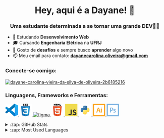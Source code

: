 <h1 align="center"> Hey, aqui é a Dayane! 👋</h1>

<h3 align="center">Uma estudante determinada a se tornar uma grande DEV👩‍💻</h3>

- 🌱 Estudando **Desenvolvimento Web** 
- 🎓 Cursando **Engenharia Elétrica** na **UFRJ**
- 🎯 Gosto de **desafios** e sempre busco **aprender** algo novo
- 📫 Meu email para contato: **dayanecarolina.oliveira@gmail.com**

<h3 align="left">Conecte-se comigo:</h3>
<p align="left">
<a href="https://www.linkedin.com/in/dayane-carolina-vieira-da-silva-de-oliveira-2b6185216/" target="blank"><img align="center" src="https://raw.githubusercontent.com/rahuldkjain/github-profile-readme-generator/master/src/images/icons/Social/linked-in-alt.svg" alt="dayane-carolina-vieira-da-silva-de-oliveira-2b6185216" height="30" width="40" /></a>

<h3 align="left">Linguagens, Frameworks e Ferramentas: </h3>

<p align="left">
<a href="https://code.visualstudio.com/" target="_blank"> <img src="https://raw.githubusercontent.com/github/explore/80688e429a7d4ef2fca1e82350fe8e3517d3494d/topics/visual-studio-code/visual-studio-code.png" alt="Visual Studio Code" width="40" height="40"/> </a>
<a href="https://www.w3schools.com/css/" target="_blank"> <img src="https://raw.githubusercontent.com/devicons/devicon/master/icons/css3/css3-original-wordmark.svg" alt="css3" width="40" height="40"/> </a> <a href="https://www.figma.com/" target="_blank"> <img src="https://www.vectorlogo.zone/logos/figma/figma-icon.svg" alt="figma" width="40" height="40"/> </a> <a href="https://www.w3.org/html/" target="_blank"> <img src="https://raw.githubusercontent.com/devicons/devicon/master/icons/html5/html5-original-wordmark.svg" alt="html5" width="40" height="40"/> </a> <a href="https://developer.mozilla.org/en-US/docs/Web/JavaScript" target="_blank"> <img src="https://raw.githubusercontent.com/devicons/devicon/master/icons/javascript/javascript-original.svg" alt="javascript" width="40" height="40"/> </a>
<a href="https://www.python.org/" target="_blank"> <img src="https://raw.githubusercontent.com/github/explore/80688e429a7d4ef2fca1e82350fe8e3517d3494d/topics/python/python.png" alt="python" width="40" height="40"/> </a>
<a href="https://www.adobe.com/br/products/illustrator/campaign/pricing.html?sdid=KQPNY&mv=search&ef_id=CjwKCAjwgr6TBhAGEiwA3aVuIWPgvkPimJfLOuTlTkQ8UpTk8z8JN411erAHb6I1L0pyr83Tfq55SRoCVWUQAvD_BwE:G:s&s_kwcid=AL!3085!3!473120541048!e!!g!!illustrator!188190582!10039578942" target="_blank"> <img src="https://raw.githubusercontent.com/devicons/devicon/master/icons/illustrator/illustrator-line.svg" alt="illustrator" width="40" height="40"/> </a>
<a href="https://www.adobe.com/br/products/photoshop/landpa.html?sdid=KQPOM&mv=search&ef_id=CjwKCAjwgr6TBhAGEiwA3aVuIRB3gQJb8gGHZUTlu2LQJzKfIVAxqwEUF-RS1zb5dFdbB_tUWXUZNBoCRNEQAvD_BwE:G:s&s_kwcid=AL!3085!3!534509111641!e!!g!!adobe%20photoshop!188192502!10077842982" target="_blank"> <img src="https://raw.githubusercontent.com/devicons/devicon/master/icons/photoshop/photoshop-line.svg" alt="photoshop" width="40" height="40"/> </a>
</p>

<details>
  <summary>:zap: GitHub Stats</summary>

  <img align="left" alt="Dayane's GitHub Stats" src="https://github-readme-stats.vercel.app/api?username=dayanecol&show_icons=true&hide_border=true" />

</details>


<details>
  <summary>:zap: Most Used Languages</summary>

<img align="left" alt="Dayane's GitHub Top Languages" src="https://github-readme-stats.vercel.app/api/top-langs/?username=dayanecol" />

</details>
